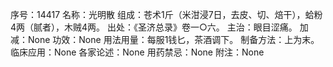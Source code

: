 序号：14417
名称：光明散
组成：苍术1斤（米泔浸7日，去皮、切、焙干），蛤粉4两（腻者），木贼4两。
出处：《圣济总录》卷一○六。
主治：眼目涩痛。
加减：None
功效：None
用法用量：每服1钱匕，茶酒调下。
制备方法：上为末。
临床应用：None
各家论述：None
用药禁忌：None
附注：None
